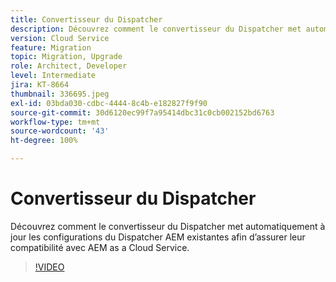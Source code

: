 ```yaml
---
title: Convertisseur du Dispatcher
description: Découvrez comment le convertisseur du Dispatcher met automatiquement à jour les configurations du Dispatcher AEM existantes afin d’assurer leur compatibilité avec AEM as a Cloud Service.
version: Cloud Service
feature: Migration
topic: Migration, Upgrade
role: Architect, Developer
level: Intermediate
jira: KT-8664
thumbnail: 336695.jpeg
exl-id: 03bda030-cdbc-4444-8c4b-e182827f9f90
source-git-commit: 30d6120ec99f7a95414dbc31c0cb002152bd6763
workflow-type: tm+mt
source-wordcount: '43'
ht-degree: 100%

---
```


# Convertisseur du Dispatcher

Découvrez comment le convertisseur du Dispatcher met automatiquement à jour les configurations du Dispatcher AEM existantes afin d’assurer leur compatibilité avec AEM as a Cloud Service.

>[!VIDEO](https://video.tv.adobe.com/v/336695?quality=12&learn=on)
